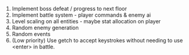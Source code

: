1. Implement boss defeat / progress to next floor
2. Implement battle system - player commands & enemy ai
3. Level scaling on all entities - maybe stat allocation on player
4. Random enemy generation
5. Random events
6. (Low priority) Use getch to accept keystrokes without needing to use \<enter\> in battle.